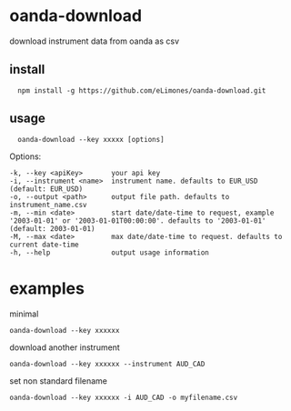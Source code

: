 # oanda-download
  download instrument data from oanda as csv

## install
```
  npm install -g https://github.com/eLimones/oanda-download.git
```
## usage
```
  oanda-download --key xxxxx [options]
```
  Options:

    -k, --key <apiKey>       your api key
    -i, --instrument <name>  instrument name. defaults to EUR_USD (default: EUR_USD)
    -o, --output <path>      output file path. defaults to instrument_name.csv
    -m, --min <date>         start date/date-time to request, example '2003-01-01' or '2003-01-01T00:00:00'. defaults to '2003-01-01' (default: 2003-01-01)
    -M, --max <date>         max date/date-time to request. defaults to current date-time
    -h, --help               output usage information
# examples
  minimal
  ```
  oanda-download --key xxxxxx 
 ```
  download another instrument
  ```
  oanda-download --key xxxxxx --instrument AUD_CAD  
  ```
  set non standard filename
  ```
  oanda-download --key xxxxxx -i AUD_CAD -o myfilename.csv
  ```
